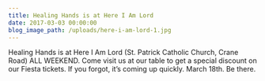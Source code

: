 ```yaml
---
title: Healing Hands is at Here I Am Lord
date: 2017-03-03 00:00:00
blog_image_path: /uploads/here-i-am-lord-1.jpg
---
```


Healing Hands is at Here I Am Lord (St. Patrick Catholic Church, Crane Road) ALL WEEKEND. Come visit us at our table to get a special discount on our Fiesta tickets. If you forgot, it’s coming up quickly. March 18th. Be there.
